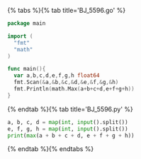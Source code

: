 {% tabs %}{% tab title='BJ_5596.go' %}

```go
package main

import (
  "fmt"
  "math"
)

func main(){
  var a,b,c,d,e,f,g,h float64
  fmt.Scan(&a,&b,&c,&d,&e,&f,&g,&h)
  fmt.Println(math.Max(a+b+c+d,e+f+g+h))
}
```

{% endtab %}{% tab title='BJ_5596.py' %}

```py
a, b, c, d = map(int, input().split())
e, f, g, h = map(int, input().split())
print(max(a + b + c + d, e + f + g + h))
```

{% endtab %}{% endtabs %}
